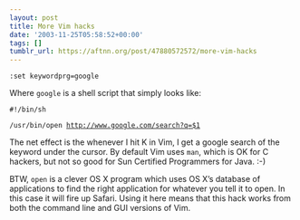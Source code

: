 ```yaml
---
layout: post
title: More Vim hacks
date: '2003-11-25T05:58:52+00:00'
tags: []
tumblr_url: https://aftnn.org/post/47880572572/more-vim-hacks
---
```

<p class="eg"><code>:set keywordprg=google</code></p>
<p>Where <code>google</code> is a shell script that simply looks like:</p>
<p class="eg"><code>#!/bin/sh<br/>
/usr/bin/open <a href="http://www.google.com/search?q=%241">http://www.google.com/search?q=$1</a></code></p>
<p>The net effect is the whenever I hit K in Vim, I get a google search of the keyword under the cursor. By default Vim uses <code>man</code>, which is OK for C hackers, but not so good for Sun Certified Programmers for Java. :-)</p>
<p>BTW, <code>open</code> is a clever OS X program which uses OS X&rsquo;s database of applications to find the right application for whatever you tell it to open. In this case it will fire up Safari. Using it here means that this hack works from both the command line and GUI versions of Vim.</p>
